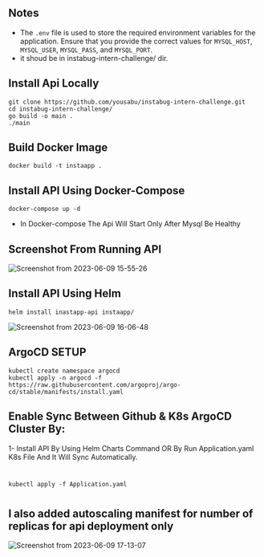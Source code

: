 ## Notes
- The `.env` file is used to store the required environment variables for the application. Ensure that you provide the correct values for `MYSQL_HOST`, `MYSQL_USER`, `MYSQL_PASS`, and `MYSQL_PORT`.
- it shoud be in  instabug-intern-challenge/ dir.

## Install Api Locally
    git clone https://github.com/yousabu/instabug-intern-challenge.git
    cd instabug-intern-challenge/
    go build -o main .
    ./main

## Build Docker Image
    docker build -t instaapp .
    
## Install API Using Docker-Compose
    docker-compose up -d
- In Docker-compose The Api Will Start Only After Mysql Be Healthy

## Screenshot From Running API
![Screenshot from 2023-06-09 15-55-26](https://github.com/yousabu/instabug-intern-challenge/assets/66924041/21446643-0613-472c-b52a-704f13995208)

## Install API Using Helm
    helm install inastapp-api instaapp/
![Screenshot from 2023-06-09 16-06-48](https://github.com/yousabu/instabug-intern-challenge/assets/66924041/a863bd79-b326-4df6-bf0a-1d6d8a946eeb)


## ArgoCD SETUP
    kubectl create namespace argocd
    kubectl apply -n argocd -f https://raw.githubusercontent.com/argoproj/argo-cd/stable/manifests/install.yaml
    
## Enable Sync Between Github & K8s ArgoCD Cluster By:
1- Install API By Using Helm Charts Command OR By Run Application.yaml K8s File And It Will Sync Automatically.
#
    kubectl apply -f Application.yaml

#
#

## I also added autoscaling manifest for number of replicas for api deployment only
![Screenshot from 2023-06-09 17-13-07](https://github.com/yousabu/instabug-intern-challenge/assets/66924041/2d9db238-0c65-40ac-9738-6864b2129a6f)
